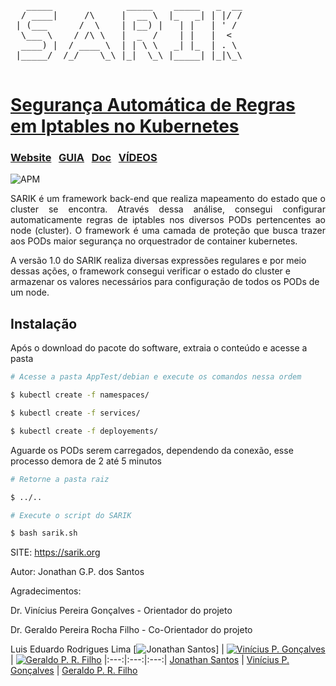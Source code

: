 <pre>
   _____              _____    _____   _  __
  / ____|     /\     |  __ \  |_   _| | |/ /
 | (___      /  \    | |__) |   | |   | ' / 
  \___ \    / /\ \   |  _  /    | |   |  <  
  ____) |  / ____ \  | | \ \   _| |_  | . \ 
 |_____/  /_/    \_\ |_|  \_\ |_____| |_|\_\
                                            
</pre>
# [Segurança Automática de Regras em Iptables no Kubernetes](http://sarik.org)

### [Website](https://sarik.org/)  &nbsp; [GUIA](#) &nbsp;  [Doc](http://sarik.org/documentation)  &nbsp; [VÍDEOS](#) &nbsp;

![APM](https://img.shields.io/apm/v/vim-mode?color=blue&label=SARIK&logo=SARIK&logoColor=blue) 
<p align="justify">
SARIK é um framework back-end que realiza mapeamento do estado que o cluster se encontra. Através dessa análise, consegui configurar automaticamente regras de iptables nos diversos PODs pertencentes ao node (cluster). O framework é uma camada de proteção que busca trazer aos PODs maior segurança no orquestrador de container kubernetes.

A versão 1.0 do SARIK realiza diversas expressões regulares e por meio dessas ações, o framework consegui verificar o estado do cluster e armazenar os valores necessários para configuração de todos os PODs de um node.
</p>

## Instalação &nbsp;
Após o download do pacote do software, extraia o conteúdo e acesse a pasta
```sh
# Acesse a pasta AppTest/debian e execute os comandos nessa ordem

$ kubectl create -f namespaces/
```
```sh
$ kubectl create -f services/
```
```sh
$ kubectl create -f deployements/
```

Aguarde os PODs serem carregados, dependendo da conexão, esse processo demora de 2 até 5 minutos

```sh
# Retorne a pasta raiz

$ ../..
```

```sh
# Execute o script do SARIK

$ bash sarik.sh
```


SITE:          https://sarik.org

Autor:         Jonathan G.P. dos Santos

Agradecimentos:

Dr. Vinícius Pereira Gonçalves  - Orientador do projeto

Dr. Geraldo Pereira Rocha Filho - Co-Orientador do projeto

Luis Eduardo Rodrigues Lima
[![Jonathan Santos](https://avatars.githubusercontent.com/u/8846965?v=4)] |  [![Vinícius P. Gonçalves](http://ft.unb.br/images/fotos/professores/ene-vinicius-pereira-goncalves.jpg)](https://orcid.org/0000-0002-3771-2605) |  [![Geraldo P. R. Filho](http://www.pesquisar.unb.br/img/fotos/7417585446064168.jpg)](https://orcid.org/0000-0001-6795-2768)
|:---:|:---:|:---:|
[Jonathan Santos](http://github.com/jonathamgg) | [Vinícius P. Gonçalves](https://orcid.org/0000-0002-3771-2605) | [Geraldo P. R. Filho](https://orcid.org/0000-0001-6795-2768)
